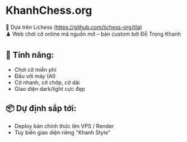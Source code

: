 # KhanhChess.org

🔗 Dựa trên Lichess (https://github.com/lichess-org/lila)  
♟️ Web chơi cờ online mã nguồn mở – bản custom bởi Đỗ Trọng Khanh

## 🚀 Tính năng:
- Chơi cờ miễn phí
- Đấu với máy (AI)
- Cờ nhanh, cờ chớp, cờ dài
- Giao diện dark/light cực đẹp

## 📦 Dự định sắp tới:
- Deploy bản chính thức lên VPS / Render
- Tùy biến giao diện riêng "Khanh Style"
